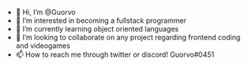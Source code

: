 - 👋 Hi, I’m @Guorvo
- 👀 I’m interested in becoming a fullstack programmer
- 🌱 I’m currently learning object oriented languages
- 💞️ I’m looking to collaborate on any project regarding frontend coding and videogames
- 📫 How to reach me through twitter or discord! Guorvo#0451

<!---
Guorvo/Guorvo is a ✨ special ✨ repository because its `README.md` (this file) appears on your GitHub profile.
You can click the Preview link to take a look at your changes.
--->
